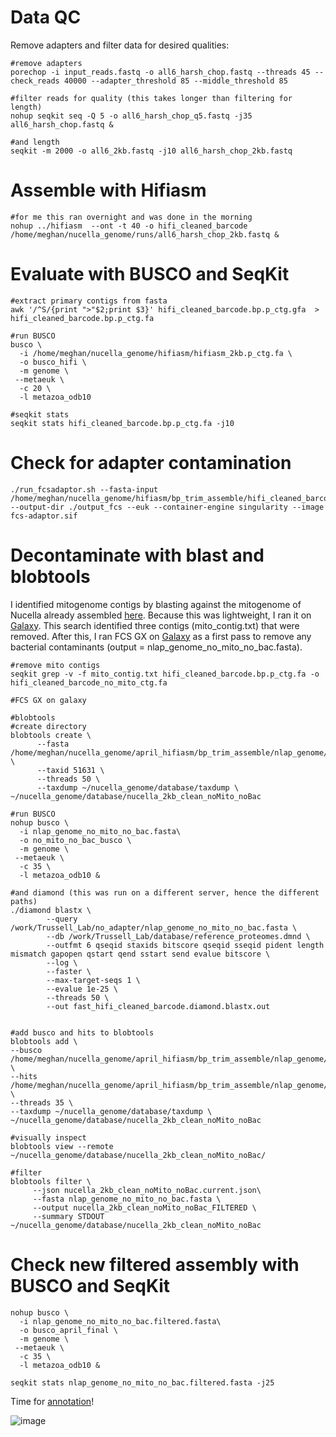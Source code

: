 # Data QC
Remove adapters and filter data for desired qualities: 

```
#remove adapters
porechop -i input_reads.fastq -o all6_harsh_chop.fastq --threads 45 --check_reads 40000 --adapter_threshold 85 --middle_threshold 85

#filter reads for quality (this takes longer than filtering for length)
nohup seqkit seq -Q 5 -o all6_harsh_chop_q5.fastq -j35 all6_harsh_chop.fastq &

#and length
seqkit -m 2000 -o all6_2kb.fastq -j10 all6_harsh_chop_2kb.fastq 
```

# Assemble with Hifiasm

```
#for me this ran overnight and was done in the morning
nohup ../hifiasm  --ont -t 40 -o hifi_cleaned_barcode /home/meghan/nucella_genome/runs/all6_harsh_chop_2kb.fastq &
```
# Evaluate with BUSCO and SeqKit

```
#extract primary contigs from fasta
awk '/^S/{print ">"$2;print $3}' hifi_cleaned_barcode.bp.p_ctg.gfa  > hifi_cleaned_barcode.bp.p_ctg.fa 

#run BUSCO 
busco \
  -i /home/meghan/nucella_genome/hifiasm/hifiasm_2kb.p_ctg.fa \
  -o busco_hifi \
  -m genome \
 --metaeuk \
  -c 20 \
  -l metazoa_odb10

#seqkit stats
seqkit stats hifi_cleaned_barcode.bp.p_ctg.fa -j10
```
# Check for adapter contamination

```
./run_fcsadaptor.sh --fasta-input /home/meghan/nucella_genome/hifiasm/bp_trim_assemble/hifi_cleaned_barcode.bp.p_ctg.fa --output-dir ./output_fcs --euk --container-engine singularity --image fcs-adaptor.sif
```


# Decontaminate with blast and blobtools
I identified mitogenome contigs by blasting against the mitogenome of Nucella already assembled [here](https://doi.org/10.1007/s00227-024-04424-3). Because this was lightweight, I ran it on [Galaxy](https://usegalaxy.org/). This search identified three contigs (mito_contig.txt) that were removed. After this, I ran FCS GX on [Galaxy](https://usegalaxy.org/) as a first pass to remove any bacterial contaminants (output = nlap_genome_no_mito_no_bac.fasta).    

```
#remove mito contigs 
seqkit grep -v -f mito_contig.txt hifi_cleaned_barcode.bp.p_ctg.fa -o hifi_cleaned_barcode_no_mito_ctg.fa

#FCS GX on galaxy

#blobtools
#create directory
blobtools create \
      --fasta /home/meghan/nucella_genome/april_hifiasm/bp_trim_assemble/nlap_genome/nlap_genome_no_mito_no_bac.fasta \
      --taxid 51631 \
      --threads 50 \
      --taxdump ~/nucella_genome/database/taxdump \
~/nucella_genome/database/nucella_2kb_clean_noMito_noBac

#run BUSCO
nohup busco \
  -i nlap_genome_no_mito_no_bac.fasta\
  -o no_mito_no_bac_busco \
  -m genome \
 --metaeuk \
  -c 35 \
  -l metazoa_odb10 &

#and diamond (this was run on a different server, hence the different paths)
./diamond blastx \
        --query /work/Trussell_Lab/no_adapter/nlap_genome_no_mito_no_bac.fasta \
        --db /work/Trussell_Lab/database/reference_proteomes.dmnd \
        --outfmt 6 qseqid staxids bitscore qseqid sseqid pident length mismatch gapopen qstart qend sstart send evalue bitscore \
        --log \
        --faster \
        --max-target-seqs 1 \
        --evalue 1e-25 \
        --threads 50 \
        --out fast_hifi_cleaned_barcode.diamond.blastx.out


#add busco and hits to blobtools 
blobtools add \
--busco /home/meghan/nucella_genome/april_hifiasm/bp_trim_assemble/nlap_genome/no_mito_no_bac_busco.tsv \
--hits /home/meghan/nucella_genome/april_hifiasm/bp_trim_assemble/nlap_genome/fast_hifi_cleaned_barcode.diamond.blastx.out \
--threads 35 \
--taxdump ~/nucella_genome/database/taxdump \
~/nucella_genome/database/nucella_2kb_clean_noMito_noBac

#visually inspect
blobtools view --remote ~/nucella_genome/database/nucella_2kb_clean_noMito_noBac/

#filter
blobtools filter \
     --json nucella_2kb_clean_noMito_noBac.current.json\
     --fasta nlap_genome_no_mito_no_bac.fasta \
     --output nucella_2kb_clean_noMito_noBac_FILTERED \
     --summary STDOUT ~/nucella_genome/database/nucella_2kb_clean_noMito_noBac

```
# Check new filtered assembly with BUSCO and SeqKit

```
nohup busco \
  -i nlap_genome_no_mito_no_bac.filtered.fasta\
  -o busco_april_final \
  -m genome \
 --metaeuk \
  -c 35 \
  -l metazoa_odb10 &

seqkit stats nlap_genome_no_mito_no_bac.filtered.fasta -j25

```
Time for [annotation](https://github.com/meghanclownfish/Nucella-lapillus-genome/edit/main/2_assembly/README.md#:~:text=hifiasm.sh-,3_annotation,-4_functional%2Dannotation)!

![image](https://github.com/user-attachments/assets/f0095271-512d-43bf-b98e-410a6ff94eed)




